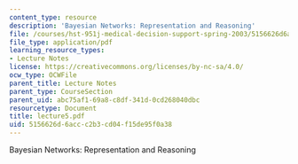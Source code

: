 ```yaml
---
content_type: resource
description: 'Bayesian Networks: Representation and Reasoning'
file: /courses/hst-951j-medical-decision-support-spring-2003/5156626d6accc2b3cd04f15de95f0a38_lecture5.pdf
file_type: application/pdf
learning_resource_types:
- Lecture Notes
license: https://creativecommons.org/licenses/by-nc-sa/4.0/
ocw_type: OCWFile
parent_title: Lecture Notes
parent_type: CourseSection
parent_uid: abc75af1-69a8-c8df-341d-0cd268040dbc
resourcetype: Document
title: lecture5.pdf
uid: 5156626d-6acc-c2b3-cd04-f15de95f0a38
---
```

Bayesian Networks: Representation and Reasoning